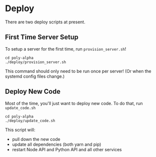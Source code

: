 # Deploy

There are two deploy scripts at present.

## First Time Server Setup

To setup a server for the first time, run `provision_server.sh`!

```
cd poly-alpha
./deploy/provision_server.sh
```

This command should only need to be run once per server! (Or when the systemd config files change.)

## Deploy New Code

Most of the time, you'll just want to deploy new code. To do that, run `update_code.sh`

```
cd poly-alpha
./deploy/update_code.sh
```

This script will:

* pull down the new code
* update all dependencies (both yarn and pip)
* restart Node API and Python API and all other services